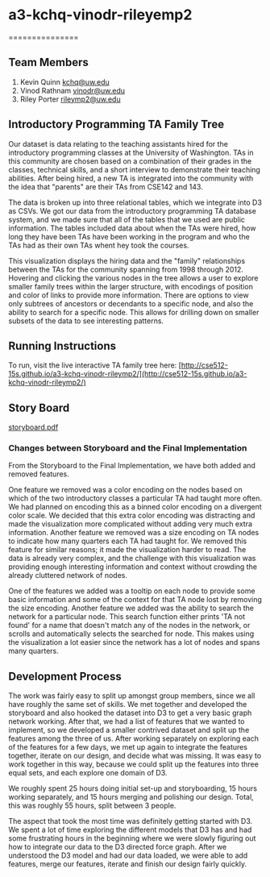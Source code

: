 # a3-kchq-vinodr-rileyemp2
===============

## Team Members

1. Kevin Quinn kchq@uw.edu
2. Vinod Rathnam vinodr@uw.edu
3. Riley Porter rileymp2@uw.edu

## Introductory Programming TA Family Tree

Our dataset is data relating to the teaching assistants hired for the introductory programming classes at the University of Washington.  TAs in this community are chosen based on a combination of their grades in the classes, technical skills, and a short interview to demonstrate their teaching abilities. After being hired, a new TA is integrated into the community with the idea that "parents" are their TAs from CSE142 and 143.  

The data is broken up into three relational tables, which we integrate into D3 as CSVs.  We got our data from the introductory programming TA database system, and we made sure that all of the tables that we used are public information. The tables included data about when the TAs were hired, how long they have been TAs have been working in the program and who the TAs had as their own TAs whent hey took the courses.

This visualization displays the hiring data and the "family" relationships between the TAs for the community spanning from 1998 through 2012.  Hovering and clicking the various nodes in the tree allows a user to explore smaller family trees within the larger structure, with encodings of position and color of links to provide more information.  There are options to view only subtrees of ancestors or decendants to a specific node, and also the ability to search for a specific node.  This allows for drilling down on smaller subsets of the data to see interesting patterns.


## Running Instructions

To run, visit the live interactive TA family tree here: [http://cse512-15s.github.io/a3-kchq-vinodr-rileymp2/](http://cse512-15s.github.io/a3-kchq-vinodr-rileymp2/)


## Story Board

[storyboard.pdf](Storyboard.pdf)


### Changes between Storyboard and the Final Implementation

From the Storyboard to the Final Implementation, we have both added and removed features.  

One feature we removed was a color encoding on the nodes based on which of the two introductory classes a particular TA had taught more often.  We had planned on encoding this as a binned color encoding on a divergent color scale.  We decided that this extra color encoding was distracting and made the visualization more complicated without adding very much extra information.  Another feature we removed was a size encoding on TA nodes to indicate how many quarters each TA had taught for.  We removed this feature for similar reasons; it made the visualization harder to read. The data is already very complex, and the challenge with this visualization was providing enough interesting information and context without crowding the already cluttered network of nodes.

One of the features we added was a tooltip on each node to provide some basic information and some of the context for that TA node lost by removing the size encoding.  Another feature we added was the ability to search the network for a particular node.  This search function either prints 'TA not found' for a name that doesn't match any of the nodes in the network, or scrolls and automatically selects the searched for node.  This makes using the visualization a lot easier since the network has a lot of nodes and spans many quarters.


## Development Process

The work was fairly easy to split up amongst group members, since we all have roughly the same set of skills.  We met together and developed the storyboard and also hooked the dataset into D3 to get a very basic graph network working.  After that, we had a list of features that we wanted to implement, so we developed a smaller contrived dataset and split up the features among the three of us.  After working separately on exploring each of the features for a few days, we met up again to integrate the features together, iterate on our design, and decide what was missing.  It was easy to work together in this way, because we could split up the features into three equal sets, and each explore one domain of D3.

We roughly spent 25 hours doing initial set-up and storyboarding, 15 hours working separately, and 15 hours merging and polishing our design.  Total, this was roughly 55 hours, split between 3 people.

The aspect that took the most time was definitely getting started with D3.  We spent a lot of time exploring the different models that D3 has and had some frustrating hours in the beginning where we were slowly figuring out how to integrate our data to the D3 directed force graph.  After we understood the D3 model and had our data loaded, we were able to add features, merge our features, iterate and finish our design fairly quickly.
